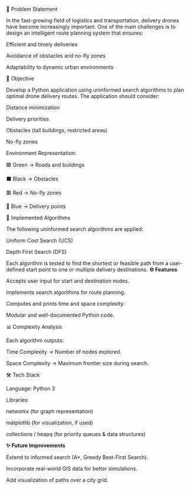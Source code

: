 📌 Problem Statement

In the fast-growing field of logistics and transportation, delivery drones have become increasingly important. One of the main challenges is to design an intelligent route planning system that ensures:

Efficient and timely deliveries

Avoidance of obstacles and no-fly zones

Adaptability to dynamic urban environments

🎯 Objective

Develop a Python application using uninformed search algorithms to plan optimal drone delivery routes. The application should consider:

Distance minimization

Delivery priorities

Obstacles (tall buildings, restricted areas)

No-fly zones

Environment Representation:

🟩 Green → Roads and buildings

⬛ Black → Obstacles

🟥 Red → No-fly zones

🔵 Blue → Delivery points

🧩 Implemented Algorithms

The following uninformed search algorithms are applied:

Uniform Cost Search (UCS)

Depth First Search (DFS)

Each algorithm is tested to find the shortest or feasible path from a user-defined start point to one or multiple delivery destinations.
 <strong>⚙️ Features</strong>

Accepts user input for start and destination nodes.

Implements search algorithms for route planning.

Computes and prints time and space complexity.

Modular and well-documented Python code.

📊 Complexity Analysis

Each algorithm outputs:

Time Complexity → Number of nodes explored.

Space Complexity → Maximum frontier size during search.

🛠️ Tech Stack

Language: Python 3

Libraries:

networkx (for graph representation)

matplotlib (for visualization, if used)

collections / heapq (for priority queues & data structures)<br>

<strong>✨ Future Improvements</strong>

Extend to informed search (A*, Greedy Best-First Search).

Incorporate real-world GIS data for better simulations.

Add visualization of paths over a city grid.


